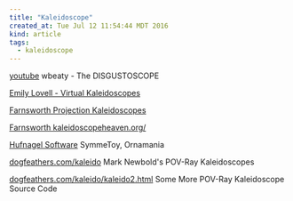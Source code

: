```yaml
---
title: "Kaleidoscope"
created_at: Tue Jul 12 11:54:44 MDT 2016
kind: article
tags:
  - kaleidoscope
---
```


<a href="https://www.youtube.com/watch?v=Opf_-jwdkQc" target="_blank">youtube</a>
wbeaty - The DISGUSTOSCOPE


<a href="https://classes.soe.ucsc.edu/cmps161/Winter08/projects/elovell/kaleidoscopes/" target="_blank">Emily Lovell - Virtual Kaleidoscopes</a>


<a href="http://www.projectionkaleidoscope.com/pr00003.htm" target="_blank">Farnsworth Projection Kaleidoscopes</a>


<a href="http://kaleidoscopeheaven.org/" target="_blank">Farnsworth kaleidoscopeheaven.org/</a>

 
<a href="http://www.hufsoft.com/software/" target="_blank">Hufnagel Software</a>
SymmeToy, Ornamania

<a href="http://dogfeathers.com/kaleido/index.html" target="_blank">dogfeathers.com/kaleido</a>
Mark Newbold's POV-Ray Kaleidoscopes

<a href="http://dogfeathers.com/kaleido/kaleido2.html" target="_blank">dogfeathers.com/kaleido/kaleido2.html</a>
Some More POV-Ray Kaleidoscope Source Code


<!--
html boilerplate
<a href="" target="_blank"></a>
<a name=""></a>
<img src="" width="400px">
<ul>
  <li></li>
</ul>
<pre>
</pre>
<pre><code>
</code></pre>
-->
